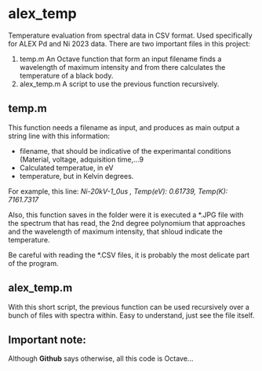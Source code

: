 # alex_temp
Temperature evaluation from spectral data in CSV format.
Used specifically for ALEX Pd and Ni 2023 data.
There are two important files in this project:
1. temp.m  An Octave function that form an input filename finds a wavelength of maximum intensity and from there calculates the temperature of a black body.
2. alex_temp.m  A script to use the previous function recursively.

## temp.m
This function needs a filename as input, and produces as main output a string line with this information:
- filename, that should be indicative of the experimantal conditions (Material, voltage, adquisition time,...9
- Calculated temperatue, in eV
- temperature, but in Kelvin degrees.

For example, this line:
*Ni-20kV-1_0us , Temp(eV): 0.61739, Temp(K): 7161.7317*

Also, this function saves in the folder were it is executed a *.JPG file with the spectrum that has read, the 2nd degree polynomium that approaches and the wavelength of maximum intensity, that shloud indicate the temperature.

Be careful with reading the *.CSV files, it is probably the most delicate part of the program.

## alex_temp.m
With this short script, the previous function can be used recursively over a bunch of files with spectra within. 
Easy to understand, just see the file itself.

## Important note:
Although **Github** says otherwise, all this code is Octave...
